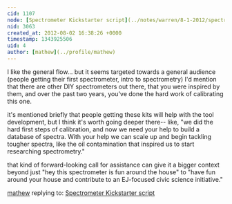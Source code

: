 ```yaml
---
cid: 1107
node: [Spectrometer Kickstarter script](../notes/warren/8-1-2012/spectrometer-kickstarter-script)
nid: 3063
created_at: 2012-08-02 16:38:26 +0000
timestamp: 1343925506
uid: 4
author: [mathew](../profile/mathew)
---
```


I like the general flow... but it seems targeted towards a general audience (people getting their first spectrometer, intro to spectrometry) I'd mention that there are other DIY spectrometers out there, that you were inspired by them, and over the past two years, you've done the hard work of calibrating this one.

it's mentioned briefly that people getting these kits will help with the tool development, but I think it's worth going deeper there-- like, "we did the hard first steps of calibration, and now we need your help to build a database of spectra.  With your help we can scale up and begin tackling tougher spectra, like the oil contamination that inspired us to start researching spectrometry." 

that kind of forward-looking call for assistance can give it a bigger context beyond just "hey this spectrometer is fun around the house" to "have fun around your house and contribute to an EJ-focused civic science initiative."

[mathew](../profile/mathew) replying to: [Spectrometer Kickstarter script](../notes/warren/8-1-2012/spectrometer-kickstarter-script)

